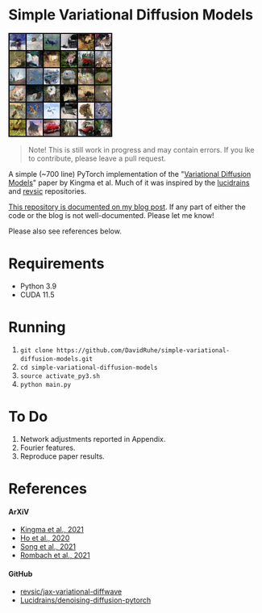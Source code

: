 # Simple Variational Diffusion Models

![](src/results/sample-195.png)

> Note! This is still work in progress and may contain errors. If you lke to contribute, please leave a pull request.

A simple (~700 line) PyTorch implementation of the "[Variational Diffusion Models](https://arxiv.org/abs/2107.00630)" paper by Kingma et al.
Much of it was inspired by the [lucidrains](https://github.com/lucidrains/denoising-diffusion-pytorch) and [revsic](https://github.com/revsic/jax-variational-diffwave) repositories.

[This repository is documented on my blog post](https://davidruhe.github.io/2021/12/31/variational-diffusion-models.html). If any part of either the code or the blog is not well-documented. Please let me know!

Please also see references below.

# Requirements
- Python 3.9
- CUDA 11.5

# Running
1. `git clone https://github.com/DavidRuhe/simple-variational-diffusion-models.git`
2. `cd simple-variational-diffusion-models`
3. `source activate_py3.sh`
4. `python main.py`

# To Do
1. Network adjustments reported in Appendix.
2. Fourier features.
3. Reproduce paper results.

# References
#### ArXiV
- [Kingma et al., 2021](https://arxiv.org/abs/2107.00630)
- [Ho et al., 2020](https://arxiv.org/abs/2006.11239)
- [Song et al., 2021](https://arxiv.org/abs/2011.13456)
- [Rombach et al., 2021](https://arxiv.org/abs/2112.10752)

#### GitHub
- [revsic/jax-variational-diffwave](https://github.com/revsic/jax-variational-diffwave)
- [Lucidrains/denoising-diffusion-pytorch](https://github.com/lucidrains/denoising-diffusion-pytorch)
